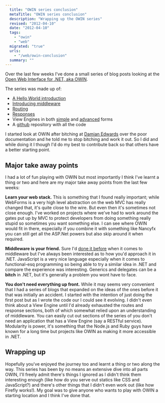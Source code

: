 ```yaml
---
  title: "OWIN series conclusion"
  metaTitle: "OWIN series conclusion"
  description: "Wrapping up the OWIN series"
  revised: "2012-04-10"
  date: "2012-04-10"
  tags: 
    - "owin"
    - "web"
  migrated: "true"
  urls: 
    - "/web/owin-conclusion"
  summary: ""
---
```

Over the last few weeks I've done a small series of blog posts looking at the [Open Web Interface for .NET, aka OWIN](http://owin.org/).

The series was made up of:

* [A Hello World introduction](https://www.aaron-powell.com/web/hello-owin)
* [Introducing middleware](https://www.aaron-powell.com/web/owin-and-middleware)
* [Routing](https://www.aaron-powell.com/web/owin-routing)
* [Responses](https://www.aaron-powell.com/web/owin-responses)
* View Engines in both [simple](https://www.aaron-powell.com/web/owin-view-engines) and [advanced](https://www.aaron-powell.com/web/owin-view-engines-part-2) forms
* A [github](https://github.com/aaronpowell/Owin.HelloWorld) repository with all the code

I started look at OWIN after bitching at [Damian Edwards](https://twitter.com/#!/damianedwards) over the poor documentation and he told me to stop bitching and work it out. So I did and while doing it I though I'd do my best to contribute back so that others have a better starting point.

## Major take away points

I had a lot of fun playing with OWIN but most importantly I think I've learnt a thing or two and here are my major take away points from the last few weeks:

**Learn your web stack.** This is something that I found really important; while WebForms is a very high level abstraction on the web MVC has really changed that, it's quite close to the wire. But even then it's sometimes not close enough. I've worked on projects where we've had to work around the gates put up by MVC to protect developers from doing something really stupid so sometimes you want something else. I can see where OWIN would fit in there, especially if you combine it with something like Nancyfx you can still get all the ASP.Net powers but also skip around it when required.

**Middleware is your friend.** Sure I'd [done it before](https://www.aaron-powell.com/ole) when it comes to middleware but I've always been interested as to how you'd approach it in .NET. JavaScript is a very nice language especially when it comes to functional-esq programming so being able to try a similar idea in .NET and compare the experience was interesting. Generics and delegates can be a **bitch** in .NET, but it's generally a problem you wont have to face.

**You don't need everything up front.** While it may seems very convenient that I had a series of blogs that expanded on the ideas of the ones before it that was initially an accident. I started with the intention of just doing the first post but as I wrote the code our I could see it evolving. I didn't even think about a View Engine until I'd already exhausted the routes and response sections, both of which somewhat relied upon an understanding of middleware. You can easily cut out sections of the series of you don't need an application that has a View Engine (say a RESTful service). Modularity is power, it's something that the Node.js and Ruby guys have known for a long time but projects like OWIN as making it more accessible in .NET.

## Wrapping up

Hopefully you've enjoyed the journey too and learnt a thing or two along the way. This series has been by no means an extensive dive into all parts OWIN, I'll freely admit there's things I ignored as I didn't think them interesting enough (like how do you serve out statics like CSS and JavaScript?) and there's other things that I didn't even work out (like how Firefly works!). My goal was to give anyone who wants to play with OWIN a starting location and I think I've done that.